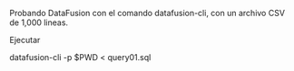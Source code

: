 Probando DataFusion con el comando datafusion-cli, con un archivo CSV de 1,000 lineas.

Ejecutar

datafusion-cli -p $PWD < query01.sql  
